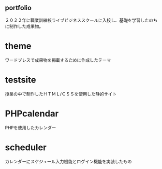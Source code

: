 ## portfolio
２０２２年に職業訓練校ライブビジネススクールに入校し、基礎を学習したのちに制作した成果物。
# theme
ワードプレスで成果物を掲載するために作成したテーマ
# testsite
授業の中で制作したＨＴＭＬ/ＣＳＳを使用した静的サイト
# PHPcalendar
PHPを使用したカレンダー
# scheduler
カレンダーにスケジュール入力機能とログイン機能を実装したもの

